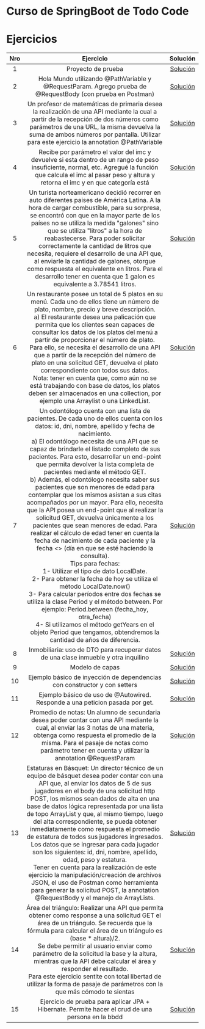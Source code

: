 # Curso de SpringBoot de Todo Code




# Ejercicios

| Nro  |                                                          Ejercicio                                                         |                                                                                          Solución                                                                                         |
|:----:|:--------------------------------------------------------------------------------------------------------------------------:|:----------------------------------------------------------------------------------------------------------------------------------------------------------------------------------------:|
| 1  | Proyecto de prueba                                  | [Solución](https://github.com/CaroBima/CursoSpringBoot/tree/master/01%20-%20Primer%20proyecto%20de%20prueba)                |
| 2 | Hola Mundo utilizando @PathVariable y @RequestParam. Agrego prueba de @RequestBody (con prueba en Postman) | [Solución](https://github.com/CaroBima/CursoSpringBoot/tree/master/02%20-%20HolaMundo)                |
| 3 | Un profesor de matemáticas de primaria desea la realización de una API mediante la cual a partir de la recepción de dos números como parámetros de una URL, la misma devuelva la suma de ambos números por pantalla. Utilizar para este ejercicio la annotation @PathVariable  | [Solución](https://github.com/CaroBima/CursoSpringBoot/tree/master/03%20-%20Profesor%20Matem%C3%A1ticas)    |
| 4 | Recibe por parámetro el valor del imc y devuelve si esta dentro de un rango de peso insuficiente, normal, etc. Agregué la función que calcula el imc al pasar peso y altura y retorna el imc y en que categoría está  | [Solución](https://github.com/CaroBima/CursoSpringBoot/tree/master/04%20-%20imccalc)                |
| 5 | Un turista norteamericano decidió recorrer en auto diferentes paises de América Latina. A la hora de cargar combustible, para su sorpresa, se encontró con que en la mayor parte de los países no se utiliza la medida "galones" sino que se utiliza "litros" a la hora de reabastecerse. Para poder solicitar correctamente la cantidad de litros que necesita, requiere el desarrollo de una API que, al enviarle la cantidad de galones, otorgue como respuesta el equivalente en litros. Para el desarrollo tener en cuenta que 1 galon es equivalente a 3.78541 litros.   | [Solución](https://github.com/CaroBima/CursoSpringBoot/tree/master/05%20-%20ejIntegrador%20-%20Turista)                |
| 6 | Un restaurante posee un total de 5 platos en su menú. Cada uno de ellos tiene un número de plato, nombre, precio y breve descripción. <br> a) El restaurante desea una palicación que permita que los clientes sean capaces de consultar los datos de los platos del menú a partir de proporcionar el número de plato. <br> Para ello, se necesita el desarrollo de una API que a partir de la recepción del número de plato en una solicitud GET, devuelva el plato correspondiente con todos sus datos. <br> Nota: tener en cuenta que, como aún no se está trabajando con base de datos, los platos deben ser almacenados en una collection, por ejemplo una Arraylist o una LinkedList.  | [Solución](https://github.com/CaroBima/CursoSpringBoot/tree/master/06%20-%20restaurante)                |
| 7 | Un odontólogo cuenta con una lista de pacientes. De cada uno de ellos cuenta con los datos: id, dni, nombre, apellido y fecha de nacimiento. <br> a) El odontólogo necesita de una API que se capaz de brindarle el listado completo de sus pacientes. Para esto, desarrollar un end-point que permita devolver la lista completa de pacientes mediante el método GET. <br> b) Además, el odontólogo necesita saber sus pacientes que son menores de edad para contemplar que los mismos asistan a sus citas acompañados por un mayor. Para ello, necesita que la API posea un end-point que al realizar la solicitud GET, devuelva únicamente a los pacientes que sean menores de edad. Para realizar el cálculo de edad tener en cuenta la fecha de nacimiento de cada paciente y la fecha <<actual>> (día en que se esté haciendo la consulta). <br> Tips para fechas: <br> 1- Utilizar el tipo de dato LocalDate. <br> 2- Para obtener la fecha de hoy se utiliza el método LocalDate.now() <br> 3- Para calcular períodos entre dos fechas se utiliza la clase Period y el método between. Por ejemplo: Period.between (fecha_hoy, otra_fecha) <br> 4- Si utilizamos el método getYears en el objeto Period que tengamos, obtendremos la cantidad de años de diferencia.  | [Solución](https://github.com/CaroBima/CursoSpringBoot/tree/master/07%20-%20odontologo)                |
| 8 | Inmobiliaria: uso de DTO para recuperar datos de una clase inmueble y otra inquilino  | [Solución](https://github.com/CaroBima/CursoSpringBoot/tree/master/08%20-%20inmo)    |
| 9 | Modelo de capas  | [Solución](https://github.com/CaroBima/CursoSpringBoot/tree/master/09%20-%20modeloCapas)    |
| 10 | Ejemplo básico de inyección de dependencias con constructor y con setters  | [Solución](https://github.com/CaroBima/CursoSpringBoot/tree/master/10%20-%20InyeccionDependenciasConstructor)    |
| 11 | Ejemplo básico de uso de @Autowired. Responde a una peticion pasada por get.  | [Solución](https://github.com/CaroBima/CursoSpringBoot/tree/master/11%20-%20Autowired)    |
| 12 | Promedio de notas: Un alumno de secundaria desea poder contar con una API mediante la cual, al enviar las 3 notas de una materia, obtenga como respuesta el promedio de la misma. Para el pasaje de notas como parámetro tener en cuenta y utilizar la annotation @RequestParam  | [Solución](https://github.com/CaroBima/CursoSpringBoot/tree/master/12%20-%20PromedioNotas)    |  
| 13 | Estaturas en Básquet: Un director técnico de un equipo de básquet desea poder contar con una API que, al enviar los datos de 5 de sus jugadores en el body de una solicitud http POST, los mismos sean dados de alta en una base de datos lógica representada por una lista de topo ArrayList y que, al mismo tiempo, luego del alta correspondiente, se pueda obtener inmediatamente como respuesta el promedio de estatura de todos sus jugadores ingresados. <br> Los datos que se ingresar para cada jugador son los siguientes: id, dni, nombre, apellido, edad, peso y estatura. <br> Tener en cuenta para la realización de este ejercicio la manipulación/creación de archivos JSON, el uso de Postman como herramienta para generar la solicitud POST, la annotation @RequestBody y el manejo de ArrayLists.  | [Solución](https://github.com/CaroBima/CursoSpringBoot/tree/master/13%20-%20Estaturas%20Basquet)    |
| 14 | Área del triángulo: Realizar una API que permita obtener como response a una solicitud GET el área de un triángulo. Se recuerda que la fórmula para calcular el área de un triángulo es (base * altura)/2. <br> Se debe permitir al usuario enviar como parámetro de la solicitud la base y la altura, mientras que la API debe calcular el área y responder el resultado. <br> Para este ejercicio sentite con total libertad de utilizar la forma de pasaje de parámetros con la que más cómodo te sientas | [Solución](https://github.com/CaroBima/CursoSpringBoot/tree/master/14%20-%20C%C3%A1lculo%20del%20area%20de%20un%20triangulo)    | 
| 15 | Ejercicio de prueba para aplicar JPA + Hibernate. Permite hacer el crud de una persona en la bbdd | [Solución](https://github.com/CaroBima/CursoSpringBoot/tree/master/15%20-%20Prueba%20con%20JPA)    | 

